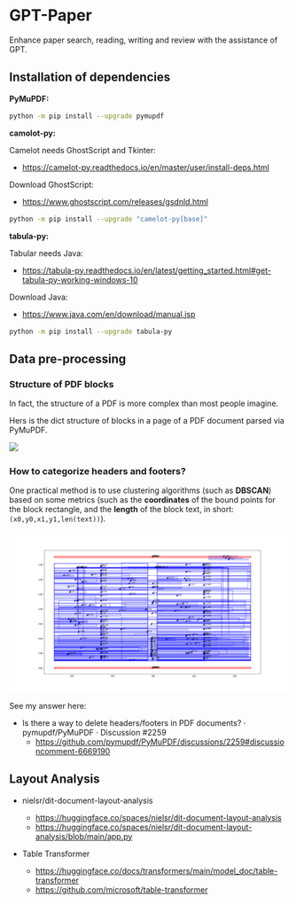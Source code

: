 # GPT-Paper

Enhance paper search, reading, writing and review with the assistance of GPT.

## Installation of dependencies

**PyMuPDF:**

```sh
python -m pip install --upgrade pymupdf
```

**camolot-py:**

Camelot needs GhostScript and Tkinter:
  * https://camelot-py.readthedocs.io/en/master/user/install-deps.html

Download GhostScript:
* https://www.ghostscript.com/releases/gsdnld.html


```sh
python -m pip install --upgrade "camelot-py[base]"
```


**tabula-py:**

Tabular needs Java:
* https://tabula-py.readthedocs.io/en/latest/getting_started.html#get-tabula-py-working-windows-10

Download Java:
* https://www.java.com/en/download/manual.jsp


```sh
python -m pip install --upgrade tabula-py
```

## Data pre-processing

### Structure of PDF blocks

In fact, the structure of a PDF is more complex than most people imagine.

Hers is the dict structure of blocks in a page of a PDF document parsed via PyMuPDF.

![](https://pymupdf.readthedocs.io/en/latest/_images/img-textpage.png)


### How to categorize headers and footers?

One practical method is to use clustering algorithms (such as **DBSCAN**) based on some metrics (such as the **coordinates** of the bound points for the block rectangle, and the **length** of the block text, in short: `(x0,y0,x1,y1,len(text))`).

![](./examples/headers-categorize-1.png)

See my answer here:

* Is there a way to delete headers/footers in PDF documents? · pymupdf/PyMuPDF · Discussion #2259
  * https://github.com/pymupdf/PyMuPDF/discussions/2259#discussioncomment-6669190
  
## Layout Analysis
* nielsr/dit-document-layout-analysis
  * https://huggingface.co/spaces/nielsr/dit-document-layout-analysis
  * https://huggingface.co/spaces/nielsr/dit-document-layout-analysis/blob/main/app.py

* Table Transformer
  * https://huggingface.co/docs/transformers/main/model_doc/table-transformer
  * https://github.com/microsoft/table-transformer